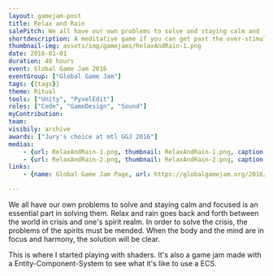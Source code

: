 ```yaml
---
layout: gamejam-post
title: Relax and Rain
salePitch: We all have our own problems to solve and staying calm and focused is an essential part in solving them. Relax and rain goes back and forth between the world in crisis and one's spirit realm. In order to solve the crisis, the problems of the spirits must be mended. When the body and the mind are in focus and harmony, the solution will be clear.
shortdescription: A meditative game if you can get past the over-stimulation.
thumbnail-img: assets/img/gamejams/RelaxAndRain-1.png
date: 2016-01-01
duration: 48 hours
event: Global Game Jam 2016
eventGroup: ["Global Game Jam"]
tags: {{tags}}
theme: Ritual
tools: ["Unity", "PyxelEdit"]
roles: ["Code", "GameDesign", "Sound"]
myContribution: 
team: 
visibily: archive
awards: ["Jury's choice at mtl GGJ 2016"]
medias: 
    - {url: RelaxAndRain-1.png, thumbnail: RelaxAndRain-1.png, caption: "The mini-game selection screen."}
    - {url: RelaxAndRain-2.png, thumbnail: RelaxAndRain-2.png, caption: "Mini-game where you have to follow."}
links: 
    - {name: Global Game Jam Page, url: https://globalgamejam.org/2016/games/relax-and-rain}

---
```

We all have our own problems to solve and staying calm and focused is an essential part in solving them. Relax and rain goes back and forth between the world in crisis and one's spirit realm. In order to solve the crisis, the problems of the spirits must be mended. When the body and the mind are in focus and harmony, the solution will be clear.

This is where I started playing with shaders. It's also a game jam made with a Entity-Component-System to see what it's like to use a ECS.